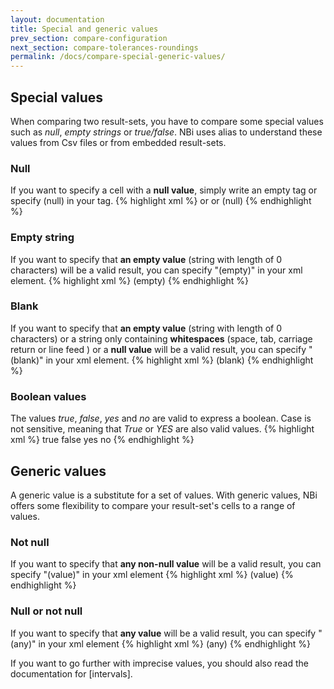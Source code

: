 ```yaml
---
layout: documentation
title: Special and generic values
prev_section: compare-configuration
next_section: compare-tolerances-roundings
permalink: /docs/compare-special-generic-values/
---
```

## Special values
When comparing two result-sets, you have to compare some special values such as *null*, *empty strings* or *true/false*. NBi uses alias to understand these values from Csv files or from embedded result-sets.

### Null
If you want to specify a cell with a **null value**, simply write an empty tag or specify (null) in your tag.
{% highlight xml %}
<cell/>
or
<cell></cell>
or
<cell>(null)</cell>
{% endhighlight %}

### Empty string
If you want to specify that **an empty value** (string with length of 0 characters) will be a valid result, you can specify "(empty)" in your xml element.
{% highlight xml %}
<cell>(empty)</cell>
{% endhighlight %}

### Blank
If you want to specify that **an empty value** (string with length of 0 characters) or a string only containing **whitespaces** (space, tab, carriage return or line feed ) or a **null value** will be a valid result, you can specify "(blank)" in your xml element.
{% highlight xml %}
<cell>(blank)</cell>
{% endhighlight %}

### Boolean values
The values *true*, *false*, *yes* and *no* are valid to express a boolean. Case is not sensitive, meaning that *True* or *YES* are also valid values.
{% highlight xml %}
<cell>true</cell>
<cell>false</cell>
<cell>yes</cell>
<cell>no</cell>
{% endhighlight %}

## Generic values
A generic value is a substitute for a set of values. With generic values, NBi offers some flexibility to compare your result-set's cells to a range of values.

### Not null
If you want to specify that **any non-null value** will be a valid result, you can specify "(value)" in your xml element
{% highlight xml %}
<cell>(value)</cell>
{% endhighlight %}

### Null or not null
If you want to specify that **any value** will be a valid result, you can specify "(any)" in your xml element
{% highlight xml %}
<cell>(any)</cell>
{% endhighlight %}

If you want to go further with imprecise values, you should also read the documentation for [intervals].

